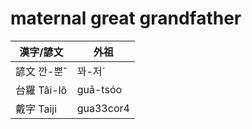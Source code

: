 # maternal great grandfather

漢字/諺文 | 外祖
--- | ---
諺文 깐-뿐ˆ | 꽈-저ˊ
台羅 Tâi-lô | guā-tsóo
戴字 Taiji | gua33cor4



